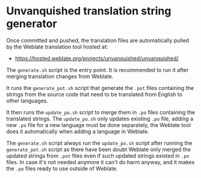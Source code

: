 # Unvanquished translation string generator

Once committed and pushed, the translation files are automatically pulled by
the Weblate translation tool hosted at:

- https://hosted.weblate.org/projects/unvanquished/unvanquished/

The `generate.sh` script is the entry point. It is recommended to run it after
merging translation changes from Weblate.

It runs the `generate_pot.sh` script that generate the `.pot` files containing
the strings from the source code that need to be translated from English to
other languages.

It then runs the `update_po.sh` script to merge them in `.po` files containing
the translated strings. The `update_po.sh` only updates existing `.po` file,
adding a new `.po` file for a new language must be done separately, the Weblate
tool does it automatically when adding a language in Weblate.

The `generate.sh` script always run the `update_po.sh` script after running
the `generate_pot.sh` script as there have been doubt Weblate only merged
the updated strings from `.pot` files even if such updated strings existed
in `.po` files. In case it's not needed anymore it can't do harm anyway, and
it makes the `.po` files ready to use outside of Weblate.

